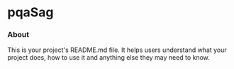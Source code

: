 pqaSag
======

### About

This is your project's README.md file. It helps users understand what your
project does, how to use it and anything else they may need to know.